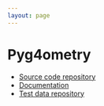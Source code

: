 ```yaml
---
layout: page
---
```


# Pyg4ometry

 * [Source code repository](https://github.com/g4edge/pyg4ometry)
 * [Documentation](https://pyg4ometry.readthedocs.io/en/stable/)
 * [Test data repository](https://github.com/g4edge/testdata)
 